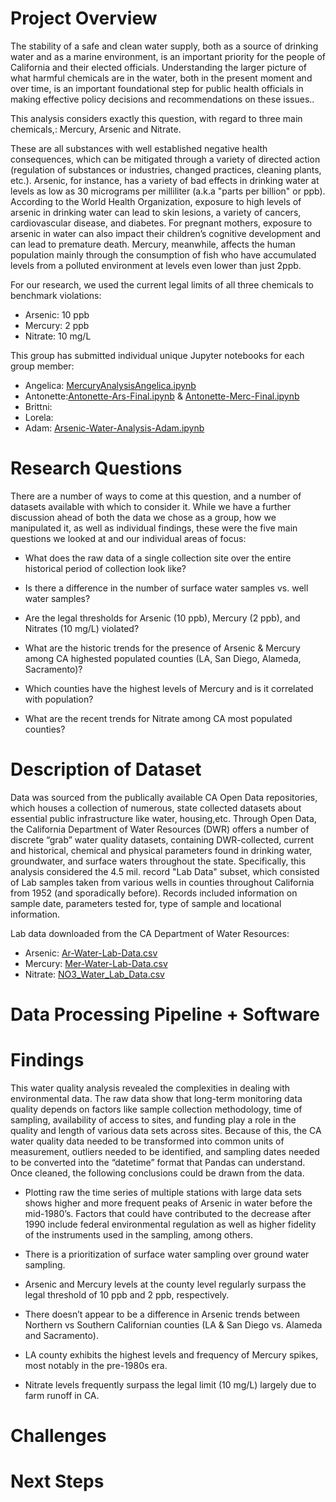 # Project Overview 
The stability of a safe and clean water supply, both as a source of drinking water and as a marine environment,  is an important priority for the people of California and their elected officials. Understanding the larger picture of what harmful chemicals are in the water, both in the present moment and over time, is an important foundational step for public health officials in making effective  policy decisions and recommendations on these issues..

This analysis considers exactly this question, with regard to three main chemicals,: Mercury, Arsenic and Nitrate.

These are all substances with well established negative health consequences, which can be mitigated through a variety of directed action (regulation of substances or industries, changed practices, cleaning plants, etc.). Arsenic, for instance, has a variety of bad effects in drinking water at levels as low as 30 micrograms per milliliter (a.k.a "parts per billion" or ppb). According to the World Health Organization, exposure to high levels of arsenic in drinking water can lead to skin lesions, a variety of cancers, cardiovascular disease, and diabetes. For pregnant mothers, exposure to arsenic in water can also impact their children’s cognitive development and can lead to premature death.  Mercury, meanwhile, affects the human population mainly through the consumption of fish who have accumulated levels from a polluted environment at levels even lower than just 2ppb.

For our research, we used the current legal limits of all three chemicals to benchmark violations:

- Arsenic: 10 ppb
- Mercury: 2 ppb
- Nitrate: 10 mg/L

This group has submitted individual unique Jupyter notebooks for each group member:

- Angelica: [MercuryAnalysisAngelica.ipynb](https://github.com/AntoFa1990/CA_Water_Analysis/blob/main/Mercury%20Analysis%20Angelica.ipynb)
- Antonette:[Antonette-Ars-Final.ipynb](https://github.com/AntoFa1990/CA_Water_Analysis/blob/main/Antonette-Ars-Final.ipynb) & [Antonette-Merc-Final.ipynb](https://github.com/AntoFa1990/CA_Water_Analysis/blob/main/Antonette-Merc-Final.ipynb)
- Brittni:
- Lorela:
- Adam: [Arsenic-Water-Analysis-Adam.ipynb](https://github.com/AntoFa1990/CA_Water_Analysis/blob/main/Arsenic-Water-Analysis-Adam.ipynb)


# Research Questions
There are a number of ways to come at this question, and a number of datasets available with which to consider it. While we have a further discussion ahead of both the data we chose as a group, how we manipulated it, as well as individual findings, these were the five main questions we looked at and our individual areas of focus:

- What does the raw data of a single collection site over the entire historical period of collection look like?

- Is there a difference in the number of surface water samples vs. well water samples?

- Are the legal thresholds for Arsenic (10 ppb), Mercury (2 ppb), and Nitrates (10 mg/L) violated?

- What are the historic trends for the presence of Arsenic & Mercury among CA highested populated counties (LA, San Diego, Alameda, Sacramento)?

- Which counties have the highest levels of Mercury and is it correlated with population?

- What are the recent trends for Nitrate among CA most populated counties?

# Description of Dataset
Data was sourced from the publically available CA Open Data repositories, which houses a collection of numerous, state collected datasets about essential public infrastructure like water, housing,etc. Through Open Data, the California Department of Water Resources (DWR) offers a number of discrete “grab” water quality datasets, containing DWR-collected, current and historical, chemical and physical parameters found in drinking water, groundwater, and surface waters throughout the state. Specifically, this analysis considered the 4.5 mil. record "Lab Data" subset, which consisted of Lab samples taken from various wells in counties throughout California from 1952 (and sporadically before). Records included information on sample date, parameters tested for, type of sample and locational information.

Lab data downloaded from the CA Department of Water Resources:

- Arsenic: [Ar-Water-Lab-Data.csv](https://github.com/AntoFa1990/CA_Water_Analysis/blob/main/Ar-Water-Lab-Data.csv)
- Mercury: [Mer-Water-Lab-Data.csv](https://github.com/AntoFa1990/CA_Water_Analysis/blob/main/Mer-Water-Lab-Data.csv)
- Nitrate: [NO3_Water_Lab_Data.csv](https://github.com/AntoFa1990/CA_Water_Analysis/blob/main/NO3_Water_Lab_Data.csv) 

# Data Processing Pipeline + Software

# Findings

This water quality analysis revealed the complexities in dealing with environmental data.  The raw data show that long-term monitoring data quality depends on factors like sample collection methodology, time of sampling, availability of access to sites, and funding play a role in the quality and length of various data sets across sites.  Because of this, the CA water quality data needed to be transformed into common units of measurement, outliers needed to be identified, and sampling dates needed to be converted into the “datetime” format that Pandas can understand. Once cleaned, the following conclusions could be drawn from the data. 

- Plotting raw the time series of multiple stations with large data sets shows higher and more frequent peaks of Arsenic in water before the mid-1980’s. Factors that could have contributed to the decrease after 1990 include federal environmental regulation as well as higher fidelity of the instruments used in the sampling, among others.

- There is a prioritization of surface water sampling over ground water sampling.

- Arsenic and Mercury levels at the county level regularly surpass the legal threshold of 10 ppb and 2 ppb, respectively.

- There doesn’t appear to be a difference in Arsenic trends between Northern vs Southern Californian counties (LA & San Diego vs. Alameda and Sacramento).

- LA county exhibits the highest levels and frequency of Mercury spikes, most notably in the pre-1980s era.

- Nitrate levels frequently surpass the legal limit (10 mg/L) largely due to farm runoff in CA. 


# Challenges

# Next Steps
